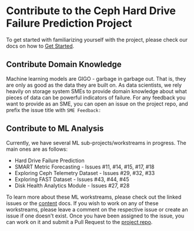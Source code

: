 # Contribute to the Ceph Hard Drive Failure Prediction Project

To get started with familiarizing yourself with the project, please check our docs on how to [Get Started](get-started.md).

## Contribute Domain Knowledge

Machine learning models are GIGO - garbage in garbage out. That is, they are only as good as the data they are built on. As data scientists, we rely heavily on storage system SMEs to provide domain knowledge about what pieces of data can be powerful indicators of failure. For any feedback you want to provide as an SME, you can open an issue on the project repo, and prefix the issue title with `SME Feedback:`

## Contribute to ML Analysis

Currently, we have several ML sub-projects/workstreams in progress. The main ones are as follows:

- Hard Drive Failure Prediction
- SMART Metric Forecasting - Issues #11, #14, #15, #17, #18
- Exploring Ceph Telemetry Dataset - Issues #29, #32, #33
- Exploring FAST Dataset - Issues #43, #44, #45
- Disk Health Analytics Module - Issues #27, #28

To learn more about these ML workstreams, please check out the linked issues or the [content](content.md) docs. If you wish to work on any of these workstreams, please leave a comment on the respective issue or create an issue if one doesn't exist. Once you have been assigned to the issue, you can work on it and submit a Pull Request to the [project repo](https://github.com/aicoe-aiops/ceph_drive_failure).
